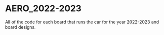 # AERO_2022-2023
All of the code for each board that runs the car for the year 2022-2023
and board designs.
